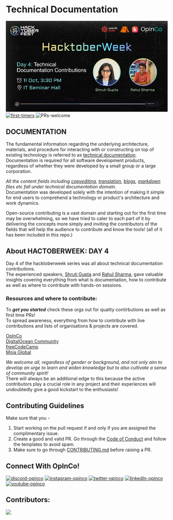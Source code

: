 # Technical Documentation

![Technical Documentation Contributions](day4.png)
[![first-timers](https://img.shields.io/badge/first--timers-friendly-blue.svg?style=flat-square)](https://www.firsttimersonly.com/)
![PRs-welcome](https://img.shields.io/badge/PRs---welcome-green.svg?style=flat-square)

## **DOCUMENTATION**
The fundamental information regarding the underlying architecture, materials, and procedure for interacting with or constructing on top of existing technology is referred to as [technical documentation](https://en.wikipedia.org/wiki/Technical_documentation). Documentation is required for all software development products, regardless of whether they were developed by a small group or a large corporation.<br>

*All the content fields including [copyediting](https://en.wikipedia.org/wiki/Copy_editing), [translation](https://en.wikipedia.org/wiki/Technical_translation#:~:text=Technical%20translation%20is%20a%20type,application%20of%20scientific%20and%20technological), [blogs](https://en.wikipedia.org/wiki/Blog), [markdown](https://en.wikipedia.org/wiki/Markdown) files etc fall under technical documentation domain.*<br>
Documentation was developed solely with the intention of making it simple for end users to comprehend a technology or product's architecture and work dynamics.<br>


Open-source contributing is a vast domain and starting out for the first time may be overwhelming, so we have tried to cater to each part of it by delivering the concepts more simply and inviting the contributors of the fields that will help the audience to contribute and know the tools! (all of it has been included in this repo.) 

## **About HACTOBERWEEK: DAY 4**
Day 4 of the hacktoberweek series was all about technical documentation contributions.<br> 
The experienced speakers, [Shruti Gupta](https://www.linkedin.com/in/shrutiguptarkc/) and [Rahul Sharma](https://www.linkedin.com/in/rahul-sharma18/), gave valuable insights covering everything from what is documentation, how to contribute as well as where to contribute with hands-on sessions.


### **Resources and where to contribute:**
To ***get you started*** check these orgs out  for quality contirbutions as well as first time PRs!<br>
To spread awareness, everything from how to contribute with live contributions and lists of organisations & projects are covered.

[OpInCo](https://github.com/OpInCo-Community) <br>
[DigitalOcean Community](https://github.com/do-community) <br>
[freeCodeCamp](https://github.com/freeCodeCamp) <br>
[Moja Global](https://github.com/moja-global) 



*We welcome all, regardless of gender or background, and not only aim to develop an urge to learn and widen knowledge but to also cultivate a sense of community spirit!*
<br>There will always be an additional edge to this because the active contributors play a crucial role in any project and their experiences will undoubtedly give a good kickstart to the enthusiasts!




## **Contributing Guidelines**

Make sure that you -
   
1. Start working on the pull request if and only if you are assigned the complimentary issue.
2. Create a good and valid PR. Go through the [Code of Conduct](https://github.com/OpInCo-Community/HacktoberWeek/blob/main/CODE_OF_CONDUCT.md) and follow the templates to avoid spam.
3. Make sure to go through [CONTRIBUTING.md](https://github.com/OpInCo-Community/HacktoberWeek/blob/main/Technical-Documentaion/CONTRIBUTING.md) before raising a PR.


## **Connect With OpInCo!**
[![discord-opinco](https://img.shields.io/badge/-Discord-black?style=flat-square&logo=Discord)](https://discord.gg/uG3KwXkgfG)
[![instagram-opinco](https://img.shields.io/badge/-Instagram-black?style=flat-square&logo=Instagram)](https://www.instagram.com/opincocommunity/)
[![twitter-opinco](https://img.shields.io/badge/-Twitter-black?style=flat-square&logo=Twitter)](https://twitter.com/opincocommunity)
[![linkedIn-opinco](https://img.shields.io/badge/-LinkedIn-black?style=flat-square&logo=LinkedIn)](https://www.linkedin.com/company/opincocommunity/)
[![youtube-opinco](https://img.shields.io/badge/-YouTube-black?style=flat-square&logo=YouTube)](https://www.youtube.com/c/OpInCoCommunity)


## Contributors:
<a href = "https://github.com/OpInCo-Community/HacktoberWeek/graphs/contributors">
  <img src = "https://contrib.rocks/image?repo=OpInCo-Community/HacktoberWeek"/>
</a>




